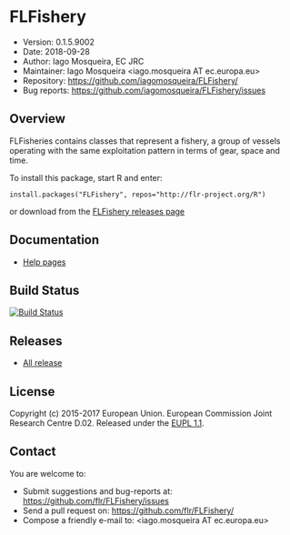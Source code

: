 # FLFishery

- Version: 0.1.5.9002
- Date: 2018-09-28
- Author: Iago Mosqueira, EC JRC
- Maintainer: Iago Mosqueira <iago.mosqueira AT ec.europa.eu>
- Repository: <https://github.com/iagomosqueira/FLFishery/>
- Bug reports: <https://github.com/iagomosqueira/FLFishery/issues>

## Overview
FLFisheries contains classes that represent a fishery, a group of vessels operating with the same exploitation pattern in terms of gear, space and time.

To install this package, start R and enter:

	install.packages("FLFishery", repos="http://flr-project.org/R")

or download from the [FLFishery releases page](https://github.com/flr/FLFishery/releases/latest)

## Documentation
- [Help pages](http://flr-project.org/FLFishery)

## Build Status
[![Build Status](https://travis-ci.org/flr/FLFishery.svg?branch=master)](https://travis-ci.org/flr/FLFishery)

## Releases
- [All release](https://github.com/flr/FLFishery/releases/)

## License
Copyright (c) 2015-2017 European Union. European Commission Joint Research Centre D.02. Released under the [EUPL 1.1](https://joinup.ec.europa.eu/community/eupl/home).

## Contact
You are welcome to:

- Submit suggestions and bug-reports at: <https://github.com/flr/FLFishery/issues>
- Send a pull request on: <https://github.com/flr/FLFishery/>
- Compose a friendly e-mail to: <iago.mosqueira AT ec.europa.eu>
